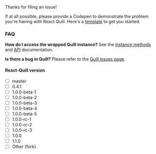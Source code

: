 Thanks for filing an issue! 

If at all possible, please provide a Codepen to demonstrate the problem you're having with React Quill. Here's a [template] to get you started.

[template]: 
https://codepen.io/pen?template=xgyOXQ

### FAQ

**How do I access the wrapped Quill instance?**
See the [instance methods] and [API] documentation.

[instance methods]:
https://github.com/zenoamaro/react-quill#methods

[API]:
https://github.com/zenoamaro/react-quill#api-reference

**Is there a bug in Quill?**
Please refer to the [Quill issues page].

[Quill issues page]: 
https://github.com/quilljs/quill/issues

#### React-Quill version 
- [ ] master
- [ ] 0.4.1
- [ ] 1.0.0-beta-1
- [ ] 1.0.0-beta-2
- [ ] 1.0.0-beta-3
- [ ] 1.0.0-beta-4
- [ ] 1.0.0-beta-5
- [ ] 1.0.0-rc-1
- [ ] 1.0.0-rc-2
- [ ] 1.0.0-rc-3
- [ ] 1.0.0
- [ ] 1.1.0
- [ ] Other (fork)
